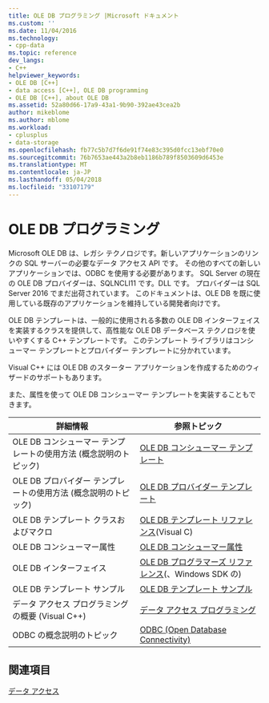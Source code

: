 ```yaml
---
title: OLE DB プログラミング |Microsoft ドキュメント
ms.custom: ''
ms.date: 11/04/2016
ms.technology:
- cpp-data
ms.topic: reference
dev_langs:
- C++
helpviewer_keywords:
- OLE DB [C++]
- data access [C++], OLE DB programming
- OLE DB [C++], about OLE DB
ms.assetid: 52a80d66-17a9-43a1-9b90-392ae43cea2b
author: mikeblome
ms.author: mblome
ms.workload:
- cplusplus
- data-storage
ms.openlocfilehash: fb77c5b7d7f6de91f74e83c395d0fcc13ebf70e0
ms.sourcegitcommit: 76b7653ae443a2b8eb1186b789f8503609d6453e
ms.translationtype: MT
ms.contentlocale: ja-JP
ms.lasthandoff: 05/04/2018
ms.locfileid: "33107179"
---
```

# <a name="ole-db-programming"></a>OLE DB プログラミング
Microsoft OLE DB は、レガシ テクノロジです。新しいアプリケーションのリンクの SQL サーバーの必要なデータ アクセス API です。 その他のすべての新しいアプリケーションでは、ODBC を使用する必要があります。 SQL Server の現在の OLE DB プロバイダーは、SQLNCLI11 です。DLL です。 プロバイダーは SQL Server 2016 でまだ出荷されています。 このドキュメントは、OLE DB を既に使用している既存のアプリケーションを維持している開発者向けです。
  
 OLE DB テンプレートは、一般的に使用される多数の OLE DB インターフェイスを実装するクラスを提供して、高性能な OLE DB データベース テクノロジを使いやすくする C++ テンプレートです。 このテンプレート ライブラリはコンシューマー テンプレートとプロバイダー テンプレートに分かれています。  
  
 Visual C++ には OLE DB のスターター アプリケーションを作成するためのウィザードのサポートもあります。  
  
 また、属性を使って OLE DB コンシューマー テンプレートを実装することもできます。  
  
|詳細情報|参照トピック|  
|-------------------------|---------|  
|OLE DB コンシューマー テンプレートの使用方法 (概念説明のトピック)|[OLE DB コンシューマー テンプレート](../../data/oledb/ole-db-consumer-templates-cpp.md)|  
|OLE DB プロバイダー テンプレートの使用方法 (概念説明のトピック)|[OLE DB プロバイダー テンプレート](../../data/oledb/ole-db-provider-templates-cpp.md)|  
|OLE DB テンプレート クラスおよびマクロ|[OLE DB テンプレート リファレンス](../../data/oledb/ole-db-templates.md)(Visual C)|  
|OLE DB コンシューマー属性|[OLE DB コンシューマー属性](../../windows/ole-db-consumer-attributes.md)|  
|OLE DB インターフェイス|[OLE DB プログラマーズ リファレンス](https://msdn.microsoft.com/en-us/library/ms713643.aspx)(、Windows SDK の)|  
|OLE DB テンプレート サンプル|[OLE DB テンプレート サンプル](http://msdn.microsoft.com/en-us/08958863-0b5f-41ad-ae99-fca7440c553c)| 
|データ アクセス プログラミングの概要 (Visual C++)|[データ アクセス プログラミング](../../data/data-access-programming-mfc-atl.md)|  
|ODBC の概念説明のトピック|[ODBC (Open Database Connectivity)](../../data/odbc/open-database-connectivity-odbc.md)|  

  
## <a name="see-also"></a>関連項目  
 [データ アクセス](../data-access-in-cpp.md)